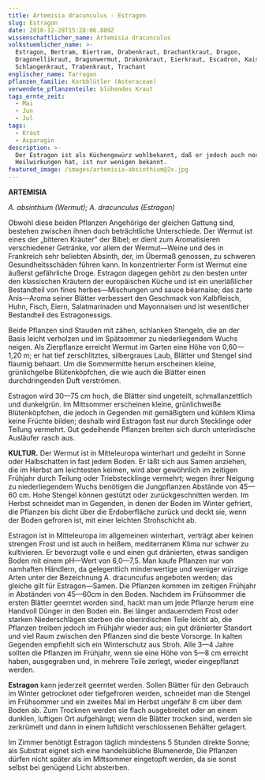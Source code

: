 ```yaml
---
title: Artemisia dracunculus - Estragon
slug: Estragon
date: 2018-12-28T15:28:06.889Z
wissenschaftlicher_name: Artemisia dracunculus
volkstuemlicher_name: >-
  Estragon, Bertram, Biertram, Drabenkraut, Drachantkraut, Dragon,
  Dragonellikraut, Dragunwermut, Drakonkraut, Eierkraut, Escadron, Kaisersalat,
  Schlangenkraut, Trabenkraut, Trachant
englischer_name: Tarragon
pflanzen_familie: Korbblütler (Asteraceae)
verwendete_pflanzenteile: blühendes Kraut
tags_ernte_zeit:
  - Mai
  - Jun
  - Jul
tags:
  - Kraut
  - Asparagin
description: >-
  Der Estragon ist als Küchengewürz wohlbekannt, daß er jedoch auch noch andere
  Heilwirkungen hat, ist nur wenigen bekannt.
featured_image: /images/artemisia-absinthium@2x.jpg
---
```

**ARTEMISIA**

_A. absinthium (Wermut); A. dracunculus (Estragon)_



Obwohl diese beiden Pflanzen Angehörige der gleichen Gattung sind, bestehen zwischen ihnen doch beträchtliche Unterschiede. Der Wermut ist eines der „bitteren Kräuter” der Bibel; er dient zum Aromatisieren verschiedener Getränke, vor allem der Wermut—Weine und des in Frankreich sehr beliebten Absinth, der, im Übermaß genossen, zu schweren Gesundheitsschäden führen kann. In konzentrierter Form ist Wermut eine äußerst gefährliche Droge. Estragon dagegen gehört zu den besten unter den klassischen Kräutern der europäischen Küche und ist ein unerläßlicher Bestandteil von fines herbes—Mischungen und sauce béarnaise; das zarte Anis—Aroma seiner Blätter verbessert den Geschmack von Kalbfleisch, Huhn, Fisch, Eiern, Salatmarinaden und Mayonnaisen und ist wesentlicher Bestandteil des Estragonessigs.   



Beide Pflanzen sind Stauden mit zähen, schlanken Stengeln, die an der Basis leicht verholzen und im Spätsommer zu niederliegendem Wuchs neigen. Als Zierpflanze erreicht Wermut im Garten eine Höhe von 0,60—1,20 m; er hat tief zerschlitztes, silbergraues Laub, Blätter und Stengel sind flaumig behaart. Um die Sommermitte herum erscheinen kleine, grünlichgelbe Blütenköpfchen, die wie auch die Blätter einen durchdringenden Duft verströmen.   



Estragon wird 30—75 cm hoch, die Blätter sind ungeteilt, schmallanzettlich und dunkelgrün. Im Mittsommer erscheinen kleine, grünlichweiße Blütenköpfchen, die jedoch in Gegenden mit gemäßigtem und kühlem Klima keine Früchte bilden; deshalb wird Estragon fast nur durch Stecklinge oder Teilung vermehrt. Gut gedeihende Pflanzen breiten sich durch unterirdische Ausläufer rasch aus.   



**KULTUR.** Der Wermut ist in Mitteleuropa winterhart und gedeiht in Sonne oder Halbschatten in fast jedem Boden. Er läßt sich aus Samen anziehen, die im Herbst am leichtesten keimen, wird aber gewöhnlich im zeitigen Frühjahr durch Teilung oder Triebstecklinge vermehrt; wegen ihrer Neigung zu niederliegendem Wuchs benötigen die Jungpflanzen Abstände von 45—60 cm. Hohe Stengel können gestützt oder zurückgeschnitten werden. Im Herbst schneidet man in Gegenden, in denen der Boden im Winter gefriert, die Pflanzen bis dicht über die Erdoberfläche zurück und deckt sie, wenn der Boden gefroren ist, mit einer leichten Strohschicht ab.   



Estragon ist in Mitteleuropa im allgemeinen winterhart, verträgt aber keinen strengen Frost und ist auch in heißem, mediterranem Klima nur schwer zu kultivieren. Er bevorzugt volle e und einen gut dränierten, etwas sandigen Boden mit einem pH—Wert von 6,0—7,5. Man kaufe Pflanzen nur von namhaften Händlern, da gelegentlich minderwertige und weniger würzige Arten unter der Bezeichnung A. dracuncufus angeboten werden; das gleiche gilt für Estragon—Samen. Die Pflanzen kommen im zeitigen Frühjahr in Abständen von 45—60cm in den Boden. Nachdem im Frühsommer die ersten Blätter geerntet worden sind, hackt man um jede Pflanze herum eine Handvoll Dünger in den Boden ein. Bei länger andauerndem Frost oder starken Niederschlägen sterben die oberirdischen Teile leicht ab, die Pflanzen treiben jedoch im Frühjahr wieder aus; ein gut dränierter Standort und viel Raum zwischen den Pflanzen sind die beste Vorsorge. In kalten Gegenden empfiehlt sich ein Winterschutz aus Stroh. Alle 3—4 Jahre sollten die Pflanzen im Frühjahr, wenn sie eine Höhe von 5—8 cm erreicht haben, ausgegraben und, in mehrere Teile zerlegt, wieder eingepflanzt werden.   



**Estragon** kann jederzeit geerntet werden. Sollen Blätter für den Gebrauch im Winter getrocknet oder tiefgefroren werden, schneidet man die Stengel im Frühsommer und ein zweites Mal im Herbst ungefähr 8 cm über dem Boden ab. Zum Trocknen werden sie flach ausgebreitet oder an einem dunklen, luftigen Ort aufgehängt; wenn die Blätter trocken sind, werden sie zerkrümelt und dann in einem luftdicht verschlossenen Behälter gelagert.   



Im Zimmer benötigt Estragon täglich mindestens 5 Stunden direkte Sonne; als Substrat eignet sich eine handelsübliche Blumenerde, Die Pflanzen dürfen nicht später als im Mittsommer eingetopft werden, da sie sonst selbst bei genügend Licht absterben.

